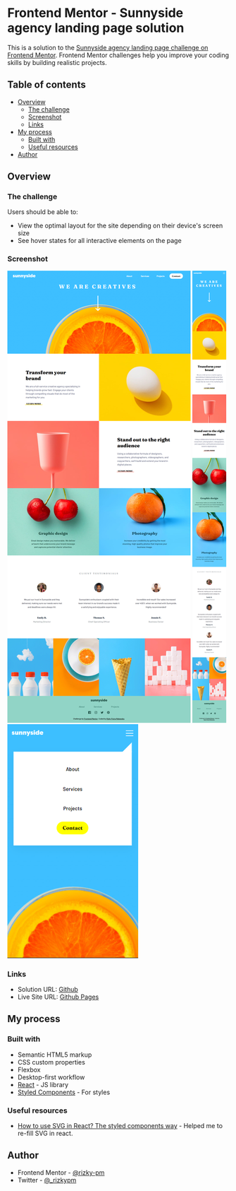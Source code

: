 # Frontend Mentor - Sunnyside agency landing page solution

This is a solution to the [Sunnyside agency landing page challenge on Frontend Mentor](https://www.frontendmentor.io/challenges/sunnyside-agency-landing-page-7yVs3B6ef). Frontend Mentor challenges help you improve your coding skills by building realistic projects.

## Table of contents

-   [Overview](#overview)
    -   [The challenge](#the-challenge)
    -   [Screenshot](#screenshot)
    -   [Links](#links)
-   [My process](#my-process)
    -   [Built with](#built-with)
    -   [Useful resources](#useful-resources)
-   [Author](#author)

## Overview

### The challenge

Users should be able to:

-   View the optimal layout for the site depending on their device's screen size
-   See hover states for all interactive elements on the page

### Screenshot

![Desktop](./result_screenshots/desktop.png)
![Mobile](./result_screenshots/mobile.png)
![Mobile Active](./result_screenshots/mobile-active.png)

### Links

-   Solution URL: [Github](https://github.com/rizky-pm/fm_sunnyside_landing-page)
-   Live Site URL: [Github Pages](https://your-live-site-url.com)

## My process

### Built with

-   Semantic HTML5 markup
-   CSS custom properties
-   Flexbox
-   Desktop-first workflow
-   [React](https://reactjs.org/) - JS library
-   [Styled Components](https://styled-components.com/) - For styles

### Useful resources

-   [How to use SVG in React? The styled components way](https://www.pinkdroids.com/blog/svg-react-styled-components/) - Helped me to re-fill SVG in react.

## Author

-   Frontend Mentor - [@rizky-pm](https://www.frontendmentor.io/profile/rizky-pm)
-   Twitter - [@\_rizkypm](https://twitter.com/_rizkypm)

